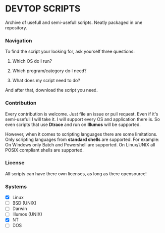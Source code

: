 # DEVTOP SCRIPTS
Archive of usefull and semi-usefull scripts.
Neatly packaged in one repository.

### Navigation
To find the script your looking for, ask yourself three questions:

1. Which OS do I run?

2. Which program/category do I need?

3. What does my script need to do?

And after that, download the script you need.

### Contribution
Every contribution is welcome. Just file an issue or pull request.
Even if it's semi-usefull I will take it. I will support every OS and application there is.
So even scripts that use **Dtrace** and run on **Illumos** will be supported.

However, when it comes to scripting languages there are some limitations.
Only scripting languages from **standard shells** are supported.
For example: On Windows only Batch and Powershell are supported.
On Linux/UNIX all POSIX compliant shells are supported.

### License
All scripts can have there own licenses, as long as there opensource!

### Systems
-[X] Linux
-[ ] BSD (UNIX)
-[ ] Darwin
-[ ] Illumos (UNIX)
-[X] NT
-[ ] DOS
